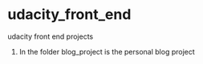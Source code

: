 # udacity_front_end
udacity front end projects
1. In the folder blog_project is the personal blog project
